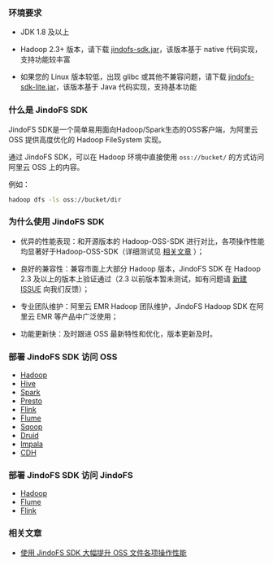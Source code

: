 ### 环境要求
* JDK 1.8 及以上

* Hadoop 2.3+ 版本，请下载 [jindofs-sdk.jar](/docs/jindofs_sdk_download.md)，该版本基于 native 代码实现，支持功能较丰富
  
* 如果您的 Linux 版本较低，出现 glibc 或其他不兼容问题，请下载 [jindofs-sdk-lite.jar](/docs/jindofs_sdk_download.md)，该版本基于 Java 代码实现，支持基本功能

### 什么是 JindoFS SDK

JindoFS SDK是一个简单易用面向Hadoop/Spark生态的OSS客户端，为阿里云 OSS 提供高度优化的 Hadoop FileSystem 实现。

通过 JindoFS SDK，可以在 Hadoop 环境中直接使用 `oss://bucket/` 的方式访问阿里云 OSS 上的内容。

例如：

````bash
hadoop dfs -ls oss://bucket/dir
````

### 为什么使用 JindoFS SDK

- 优异的性能表现：和开源版本的 Hadoop-OSS-SDK 进行对比，各项操作性能均显著好于Hadoop-OSS-SDK（详细测试见 [相关文章](jindofs_sdk_overview.md#相关文章) ）；

- 良好的兼容性：兼容市面上大部分 Hadoop 版本，JindoFS SDK 在 Hadoop 2.3 及以上的版本上验证通过（2.3 以前版本暂未测试，如有问题请 [新建 ISSUE](https://github.com/aliyun/alibabacloud-jindofs/issues/new) 向我们反馈）；

- 专业团队维护：阿里云 EMR Hadoop 团队维护，JindoFS Hadoop SDK 在阿里云 EMR 等产品中广泛使用；

- 功能更新快：及时跟进 OSS 最新特性和优化，版本更新及时。



### 部署 JindoFS SDK 访问 OSS

* [Hadoop](jindofs_sdk_how_to_hadoop.md)
* [Hive](jindosdk_on_hive.md)
* [Spark](spark/jindosdk_on_spark.md)
* [Presto](jindosdk_on_presto.md)
* [Flink](flink/jindofs_sdk_on_flink_for_oss.md)
* [Flume](flume/jindofs_sdk_on_flume_for_oss.md)
* [Sqoop](kitesdk_on_sqoop.md)
* [Druid](jindosdk_on_druid.md)
* [Impala](impala/jindosdk_on_impala.md)
* [CDH](jindofs_sdk_how_to_hadoop_cdh.md)

### 部署 JindoFS SDK 访问 JindoFS

- [Hadoop](jindofs_sdk_how_to_jfs.md)
- [Flume](flume/jindofs_sdk_on_flume_for_jfs.md)
- [Flink](flink/jindofs_sdk_on_flink_for_jfs.md)

### 相关文章

* [使用 JindoFS SDK 大幅提升 OSS 文件各项操作性能](https://developer.aliyun.com/article/767222)
